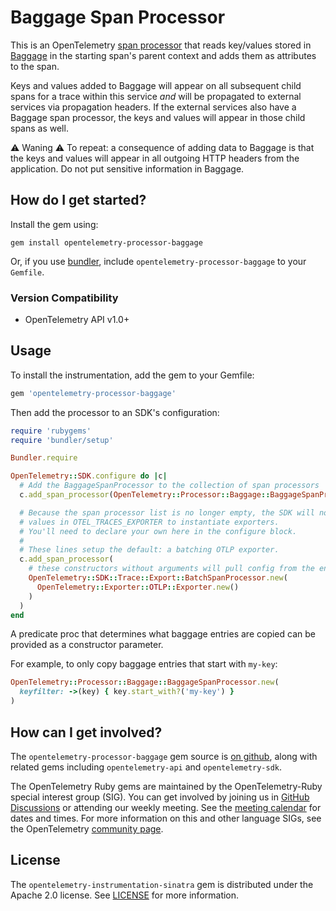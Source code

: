 # Baggage Span Processor

This is an OpenTelemetry [span processor](https://opentelemetry.io/docs/specs/otel/trace/sdk/#span-processor) that reads key/values stored in [Baggage](https://opentelemetry.io/docs/specs/otel/baggage/api/) in the starting span's parent context and adds them as attributes to the span.

Keys and values added to Baggage will appear on all subsequent child spans for a trace within this service *and* will be propagated to external services via propagation headers.
If the external services also have a Baggage span processor, the keys and values will appear in those child spans as well.

⚠️ Waning ⚠️
To repeat: a consequence of adding data to Baggage is that the keys and values will appear in all outgoing HTTP headers from the application.
Do not put sensitive information in Baggage.

## How do I get started?

Install the gem using:

```shell
gem install opentelemetry-processor-baggage
```

Or, if you use [bundler][bundler-home], include `opentelemetry-processor-baggage` to your `Gemfile`.

### Version Compatibility

* OpenTelemetry API v1.0+

## Usage

To install the instrumentation, add the gem to your Gemfile:

```ruby
gem 'opentelemetry-processor-baggage'
```

Then add the processor to an SDK's configuration:

```ruby
require 'rubygems'
require 'bundler/setup'

Bundler.require

OpenTelemetry::SDK.configure do |c|
  # Add the BaggageSpanProcessor to the collection of span processors
  c.add_span_processor(OpenTelemetry::Processor::Baggage::BaggageSpanProcessor.new)

  # Because the span processor list is no longer empty, the SDK will not use the
  # values in OTEL_TRACES_EXPORTER to instantiate exporters.
  # You'll need to declare your own here in the configure block.
  #
  # These lines setup the default: a batching OTLP exporter.
  c.add_span_processor(
    # these constructors without arguments will pull config from the environment
    OpenTelemetry::SDK::Trace::Export::BatchSpanProcessor.new(
      OpenTelemetry::Exporter::OTLP::Exporter.new()
    )
  )
end
```

A predicate proc that determines what baggage entries are copied can be provided as a constructor parameter.

For example, to only copy baggage entries that start with `my-key`:

```ruby
OpenTelemetry::Processor::Baggage::BaggageSpanProcessor.new(
  keyfilter: ->(key) { key.start_with?('my-key') }
)
```

## How can I get involved?

The `opentelemetry-processor-baggage` gem source is [on github][repo-github], along with related gems including `opentelemetry-api` and `opentelemetry-sdk`.

The OpenTelemetry Ruby gems are maintained by the OpenTelemetry-Ruby special interest group (SIG). You can get involved by joining us in [GitHub Discussions][discussions-url] or attending our weekly meeting. See the [meeting calendar][community-meetings] for dates and times. For more information on this and other language SIGs, see the OpenTelemetry [community page][ruby-sig].

## License

The `opentelemetry-instrumentation-sinatra` gem is distributed under the Apache 2.0 license. See [LICENSE][license-github] for more information.

[bundler-home]: https://bundler.io
[repo-github]: https://github.com/open-telemetry/opentelemetry-ruby-contrib
[license-github]: https://github.com/open-telemetry/opentelemetry-ruby-contrib/blob/main/LICENSE
[ruby-sig]: https://github.com/open-telemetry/community#ruby-sig
[community-meetings]: https://github.com/open-telemetry/community#community-meetings
[discussions-url]: https://github.com/open-telemetry/opentelemetry-ruby/discussions
